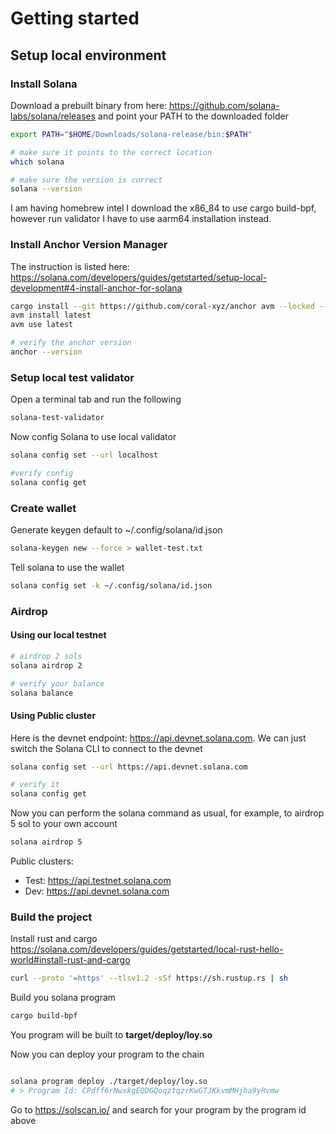 # Getting started

## Setup local environment

### Install Solana

Download a prebuilt binary from here: <https://github.com/solana-labs/solana/releases> and point your PATH to the downloaded folder

```sh
export PATH="$HOME/Downloads/solana-release/bin:$PATH"

# make sure it points to the correct location
which solana

# make sure the version is correct
solana --version
```

I am having homebrew intel I download the x86_84 to use cargo build-bpf, however run validator I have to use aarm64 installation instead.

### Install Anchor Version Manager

The instruction is listed here: <https://solana.com/developers/guides/getstarted/setup-local-development#4-install-anchor-for-solana>

```sh
cargo install --git https://github.com/coral-xyz/anchor avm --locked --force
avm install latest
avm use latest

# verify the anchor version
anchor --version
```

### Setup local test validator

Open a terminal tab and run the following

```sh
solana-test-validator
```

Now config Solana to use local validator

```sh
solana config set --url localhost

#verify config
solana config get
```

### Create wallet

Generate keygen default to ~/.config/solana/id.json

```sh
solana-keygen new --force > wallet-test.txt
```

Tell solana to use the wallet

```sh
solana config set -k ~/.config/solana/id.json
```

### Airdrop

#### Using our local testnet

```sh
# airdrop 2 sols
solana airdrop 2

# verify your balance
solana balance
```

#### Using Public cluster

Here is the devnet endpoint: <https://api.devnet.solana.com>. We can just switch the Solana CLI to connect to the devnet

```sh
solana config set --url https://api.devnet.solana.com

# verify it
solana config get
```

Now you can perform the solana command as usual, for example, to airdrop 5 sol to your own account

```sh
solana airdrop 5

```

Public clusters:

- Test: <https://api.testnet.solana.com>
- Dev: <https://api.devnet.solana.com>

### Build the project

Install rust and cargo <https://solana.com/developers/guides/getstarted/local-rust-hello-world#install-rust-and-cargo>

```sh
curl --proto '=https' --tlsv1.2 -sSf https://sh.rustup.rs | sh
```

Build you solana program

```sh
cargo build-bpf
```

You program will be built to **target/deploy/loy.so**

Now you can deploy your program to the chain

```sh

solana program deploy ./target/deploy/loy.so
# > Program Id: CPdff6rNwxkgEQDGQoqztqzrKwGTJKkvmMHjha9yRvmw
```

Go to <https://solscan.io/> and search for your program by the program id above
